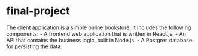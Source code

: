 # final-project
The client application is a simple online bookstore. It includes the following components: - A frontend web application that is written in React.js. - An API that contains the business logic, built in Node.js. - A Postgres database for persisting the data.
